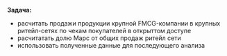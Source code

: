 **Задача:**

- расчитать продажи продукции крупной FMCG-компании в крупных ритейл-сетях по чекам покупателей в открыттом доступе
- расчитатать долю Марс от общих продаж ритейл сети
- использовать полученные данные для последующего анализа

